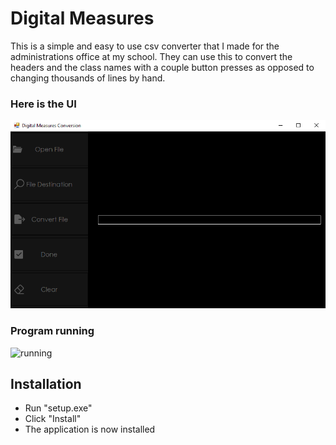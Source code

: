 # Digital Measures
This is a simple and easy to use csv converter that I made for the administrations office at my school. They can use this to convert the headers and the class names with a couple button presses as opposed to changing thousands of lines by hand.
### Here is the UI
![DigitalMeasuresSS](https://github.com/ryangriggs1/Digital-Measures/blob/main/DigitalMeasuresSS.PNG)  
### Program running
![running](https://github.com/ryangriggs1/Digital-Measures/blob/main/running.gif)
## Installation
* Run "setup.exe"
* Click "Install"
* The application is now installed
